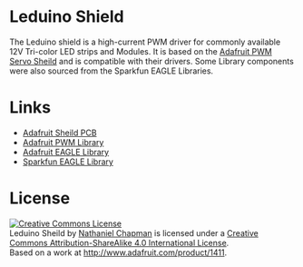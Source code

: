 Leduino Shield
=======
The Leduino shield is a high-current PWM driver for commonly available 12V Tri-color LED strips and Modules. It is based on the [Adafruit PWM Servo Sheild](http://www.adafruit.com/product/1411) and is compatible with their drivers. Some Library components were also sourced from the Sparkfun EAGLE Libraries.

Links
======
* [Adafruit Sheild PCB](/adafruit/Adafruit-16-channel-PWM-Servo-Shield/)
* [Adafruit PWM Library](/adafruit/Adafruit-PWM-Servo-Driver-Library)
* [Adafruit EAGLE Library](/adafruit/Adafruit-Eagle-Library)
* [Sparkfun EAGLE Library](/sparkfun/SparkFun-Eagle-Libraries)

License
======
<a rel="license" href="http://creativecommons.org/licenses/by-sa/4.0/"><img alt="Creative Commons License" style="border-width:0" src="https://i.creativecommons.org/l/by-sa/4.0/88x31.png" /></a><br /><span xmlns:dct="http://purl.org/dc/terms/" property="dct:title">Leduino Sheild</span> by <a xmlns:cc="http://creativecommons.org/ns#" href="https://github.com/Unchapped/Leduino" property="cc:attributionName" rel="cc:attributionURL">Nathaniel Chapman</a> is licensed under a <a rel="license" href="http://creativecommons.org/licenses/by-sa/4.0/">Creative Commons Attribution-ShareAlike 4.0 International License</a>.<br />Based on a work at <a xmlns:dct="http://purl.org/dc/terms/" href="http://www.adafruit.com/product/1411" rel="dct:source">http://www.adafruit.com/product/1411</a>.
